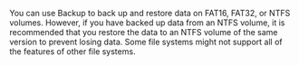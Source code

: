 <Token xmlns:xlink="http://www.w3.org/1999/xlink">You can use Backup to back up and restore data on FAT16, FAT32, or NTFS volumes. However, if you have backed up data from an NTFS volume, it is recommended that you restore the data to an NTFS volume of the same version to prevent losing data. Some file systems might not support all of the features of other file systems.</Token>